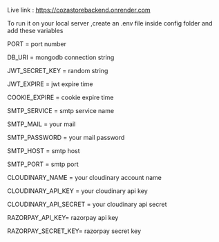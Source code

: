 Live link : https://cozastorebackend.onrender.com

To run it on your local server ,create an .env file inside config folder and add these variables

PORT = port number

DB_URI = mongodb connection string

JWT_SECRET_KEY = random string

JWT_EXPIRE = jwt expire time

COOKIE_EXPIRE = cookie expire time

SMTP_SERVICE = smtp service name

SMTP_MAIL = your mail

SMTP_PASSWORD = your mail password

SMTP_HOST = smtp host

SMTP_PORT = smtp port

CLOUDINARY_NAME = your cloudinary account name

CLOUDINARY_API_KEY = your cloudinary api key

CLOUDINARY_API_SECRET = your cloudinary api secret

RAZORPAY_API_KEY= razorpay api key

RAZORPAY_SECRET_KEY= razorpay secret key

